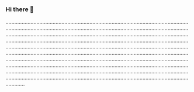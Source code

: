 ### Hi there 👋

.....................................................................................................................................................................................................................................................................................................................................................................................................................................................................................................................................................................................................................................................................................................................................................................................................................................................................................................................................................................................................................................................................................................................................................................................................................................................................................................